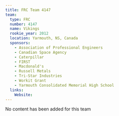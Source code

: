 ```yaml
---
title: FRC Team 4147
team:
  type: FRC
  number: 4147
  name: Vikings
  rookie_year: 2012
  location: Yarmouth, NS, Canada
  sponsors:
    - Association of Professional Engineers
    - Canadian Space Agency
    - Caterpillar
    - FIRST
    - Macdonald's
    - Russell Metals
    - Tri-Star Industries
    - Workit Grant
    - Yarmouth Consolidated Memorial High School
  links:
    Website: 
---
```

No content has been added for this team